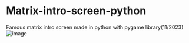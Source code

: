 # Matrix-intro-screen-python
Famous matrix intro screen made in python with pygame library(11/2023)
![image](https://github.com/viliam34/Matrix-intro-screen-python/assets/26823721/6298a645-27cd-418c-ae72-922e759d8df9)

